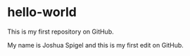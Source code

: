 # hello-world
This is my first repository on GitHub.

My name is Joshua Spigel and this is my first edit on GitHub.
